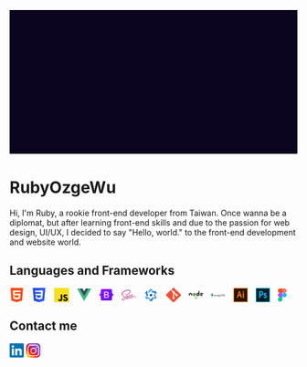 ![](./intro.gif)
# RubyOzgeWu
Hi, I'm Ruby, a rookie front-end developer from Taiwan.
Once wanna be a diplomat, but after learning front-end skills and due to the passion for web design, UI/UX, I decided to say "Hello, world." to the front-end development and website world.
## Languages and Frameworks
<img align="center" src="assets/html.png" width="5%"
/>&emsp;<img align="center" src="assets/css.png" width="5%"
/>&emsp;<img align="center" src="assets/js.png" width="5%"
/>&emsp;<img align="center" src="assets/vue.png" width="5%"
/>&emsp;<img align="center" src="assets/Bootstrap_logo.svg.png" width="5%"
/>&emsp;<img align="center" src="assets/sass.png" width="5%"
/>&emsp;<img align="center" src="assets/Quasar_Logo.png" width="5%"
/>&emsp;<img align="center" src="assets/git.png" width="5%"
/>&emsp;<img align="center" src="assets/node.png" width="5%"
/>&emsp;<img align="center" src="assets/mongodb.png" width="5%"
/>&emsp;<img align="center" src="assets/ai.png" width="5%"
/>&emsp;<img align="center" src="assets/ps.png" width="5%"
/>&emsp;<img align="center" src="assets/Figma-logo.svg" width="3%"/>

## Contact me
<a href="https://www.linkedin.com/in/%E7%8F%AE%E5%A6%82-%E5%90%B3-124363233/"><img src="./assets/linkedin.png" width="5%"/></a>
<a href="https://www.linkedin.com/in/%E7%8F%AE%E5%A6%82-%E5%90%B3-124363233/"><img src="./assets/ig.png" width="5%"/></a>
